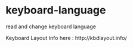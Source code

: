 # keyboard-language
read and change keyboard language
<p> Keyboard Layout Info     here :    http://kbdlayout.info/ </p>
